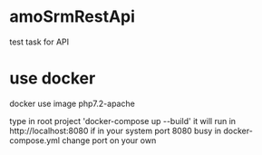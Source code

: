# amoSrmRestApi
test task for API 

# use docker 
docker use image php7.2-apache

type in root project 'docker-compose up --build'
it will run in http://localhost:8080
if in your system port 8080 busy in docker-compose.yml change port on your own
